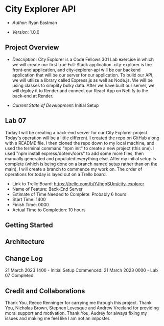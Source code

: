 # City Explorer API

* *Author*: Ryan Eastman

* *Version*: 1.0.0

## Project Overview

* *Description*: City Explorer is a Code Fellows 301 Lab exercise in which we will create our first true Full-Stack application. city-explorer is the front-end application, and city-explorer-api will be our backend application that will be our server for our application. To build our API, we will utilize a library called Express.js as well as Node.js. We will be using classes to simplify bulky data. After we have built our server, we will deploy it to Render and connect our React App on Netlify to the back-end at Render.

* *Current State of Development*: Initial Setup

## Lab 07

Today I will be creating a back-end server for our City Explorer project. Today's operation will be a little different. I created the repo on GitHub along with a README file. I then cloned the repo down to my local machine, and used the terminal command "npm init" to create a new project (this one). I used "npm install express/dotenv/cors" to add some more files, then manually generated and populated everything else. After my initial setup is complete (which is being done on a branch named setup rather than on the main), I will create a branch to commence my work on. The order of operations for today is layed out on a Trello board.

* Link to Trello Board: https://trello.com/b/YJhepSUm/city-explorer
* Name of Feature: Back-End Server
* Estimate of Time Needed to Complete: Probably 6 hours
* Start Time: 1400
* Finish Time: 0000 
* Actual Time to Completion: 10 hours

## Getting Started

## Architecture

## Change Log

21 March 2023 1400 - Initial Setup Commenced.
21 March 2023 0000 - Lab 07 Completed

## Credit and Collaborations

Thank You, Reece Renninger for carrying me through this project.
Thank You, Nicholas Brown, Stephen Levesque and Andrew Vreeland for providing moral support and motivation.
Thank You, Audrey for always fixing my issues and making me feel like I am not an imposter.
